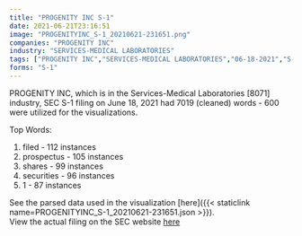 ```yaml
---
title: "PROGENITY INC S-1"
date: 2021-06-21T23:16:51
image: "PROGENITYINC_S-1_20210621-231651.png"
companies: "PROGENITY INC"
industry: "SERVICES-MEDICAL LABORATORIES"
tags: ["PROGENITY INC","SERVICES-MEDICAL LABORATORIES","06-18-2021","S-1"]
forms: "S-1"
---
```

PROGENITY INC, which is in the Services-Medical Laboratories [8071] industry, SEC S-1 filing on June 18, 2021 had 7019 (cleaned) words - 600 were utilized for the visualizations.

Top Words:
1. filed - 112 instances
2. prospectus - 105 instances
3. shares - 99 instances
4. securities - 96 instances
5. 1 - 87 instances


See the parsed data used in the visualization [here]({{< staticlink name=PROGENITYINC_S-1_20210621-231651.json >}}).  
View the actual filing on the SEC website [here](https://www.sec.gov/Archives/edgar/data/1580063/0001193125-21-193503.txt)